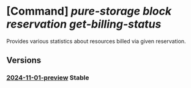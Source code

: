 # [Command] _pure-storage block reservation get-billing-status_

Provides various statistics about resources billed via given reservation.

## Versions

### [2024-11-01-preview](/Resources/mgmt-plane/L3N1YnNjcmlwdGlvbnMve30vcmVzb3VyY2Vncm91cHMve30vcHJvdmlkZXJzL3B1cmVzdG9yYWdlLmJsb2NrL3Jlc2VydmF0aW9ucy97fS9nZXRiaWxsaW5nc3RhdHVz/2024-11-01-preview.xml) **Stable**

<!-- mgmt-plane /subscriptions/{}/resourcegroups/{}/providers/purestorage.block/reservations/{}/getbillingstatus 2024-11-01-preview -->
